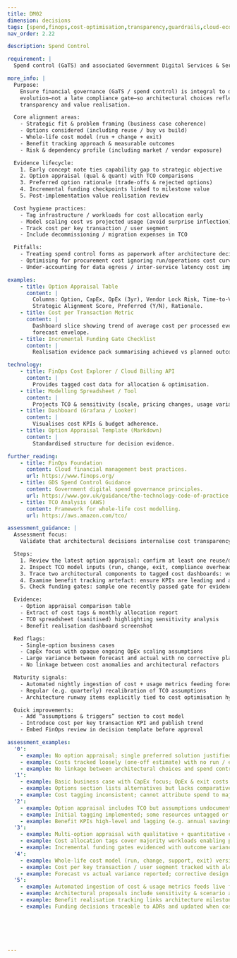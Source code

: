 ```yaml
---
title: DM02
dimension: decisions
tags: [spend,finops,cost-optimisation,transparency,guardrails,cloud-economics,tagging,usage,forecasting,budget]
nav_order: 2.22

description: Spend Control

requirement: |
  Spend control (GaTS) and associated Government Digital Services & Service Design related guidance **SHOULD** be followed whilst developing the solution and be evidenced for service design & spend control reviews.

more_info: |
  Purpose:
    Ensure financial governance (GaTS / spend control) is integral to design
    evolution—not a late compliance gate—so architectural choices reflect cost
    transparency and value realisation.

  Core alignment areas:
    - Strategic fit & problem framing (business case coherence)
    - Options considered (including reuse / buy vs build)
    - Whole-life cost model (run + change + exit)
    - Benefit tracking approach & measurable outcomes
    - Risk & dependency profile (including market / vendor exposure)

  Evidence lifecycle:
    1. Early concept note ties capability gap to strategic objective
    2. Option appraisal (qual & quant) with TCO comparisons
    3. Preferred option rationale (trade-offs & rejected options)
    4. Incremental funding checkpoints linked to milestone value
    5. Post-implementation value realisation review

  Cost hygiene practices:
    - Tag infrastructure / workloads for cost allocation early
    - Model scaling cost vs projected usage (avoid surprise inflection)
    - Track cost per key transaction / user segment
    - Include decommissioning / migration expenses in TCO

  Pitfalls:
    - Treating spend control forms as paperwork after architecture decided
    - Optimising for procurement cost ignoring run/operations cost curve
    - Under-accounting for data egress / inter-service latency cost implications

examples: 
    - title: Option Appraisal Table
      content: |
        Columns: Option, CapEx, OpEx (3yr), Vendor Lock Risk, Time-to-Value,
        Strategic Alignment Score, Preferred (Y/N), Rationale.
    - title: Cost per Transaction Metric
      content: |
        Dashboard slice showing trend of average cost per processed event vs
        forecast envelope.
    - title: Incremental Funding Gate Checklist
      content: |
        Realisation evidence pack summarising achieved vs planned outcomes.

technology:
    - title: FinOps Cost Explorer / Cloud Billing API
      content: |
        Provides tagged cost data for allocation & optimisation.
    - title: Modelling Spreadsheet / Tool
      content: |
        Projects TCO & sensitivity (scale, pricing changes, usage variance).
    - title: Dashboard (Grafana / Looker)
      content: |
        Visualises cost KPIs & budget adherence.
    - title: Option Appraisal Template (Markdown)
      content: |
        Standardised structure for decision evidence.

further_reading:
    - title: FinOps Foundation
      content: Cloud financial management best practices.
      url: https://www.finops.org/
    - title: GDS Spend Control Guidance
      content: Government digital spend governance principles.
      url: https://www.gov.uk/guidance/the-technology-code-of-practice
    - title: TCO Analysis (AWS)
      content: Framework for whole-life cost modelling.
      url: https://aws.amazon.com/tco/

assessment_guidance: |
  Assessment focus:
    Validate that architectural decisions internalise cost transparency, option appraisal and benefit realisation—not just satisfy a paperwork gateway.

  Steps:
    1. Review the latest option appraisal: confirm at least one reuse/do‑nothing baseline and explicit rejection rationale.
    2. Inspect TCO model inputs (run, change, exit, compliance overhead); challenge hidden assumptions (e.g. unpriced data egress / support tiers).
    3. Trace two architectural components to tagged cost dashboards: verify cost allocation granularity (service / environment / team).
    4. Examine benefit tracking artefact: ensure KPIs are leading and attributable (not only lagging financials).
    5. Check funding gates: sample one recently passed gate for evidence pack completeness (decision log, risk updates, cost variance analysis).

  Evidence:
    - Option appraisal comparison table
    - Extract of cost tags & monthly allocation report
    - TCO spreadsheet (sanitised) highlighting sensitivity analysis
    - Benefit realisation dashboard screenshot

  Red flags:
    - Single-option business cases
    - CapEx focus with opaque ongoing OpEx scaling assumptions
    - Large variance between forecast and actual with no corrective plan
    - No linkage between cost anomalies and architectural refactors

  Maturity signals:
    - Automated nightly ingestion of cost + usage metrics feeding forecast variance
    - Regular (e.g. quarterly) recalibration of TCO assumptions
    - Architecture runway items explicitly tied to cost optimisation hypotheses

  Quick improvements:
    - Add “assumptions & triggers” section to cost model
    - Introduce cost per key transaction KPI and publish trend
    - Embed FinOps review in decision template before approval

assessment_examples:
  '0':
    - example: No option appraisal; single preferred solution justified only qualitatively.
    - example: Costs tracked loosely (one-off estimate) with no run / exit model.
    - example: No linkage between architectural choices and spend control guidance.
  '1':
    - example: Basic business case with CapEx focus; OpEx & exit costs missing.
    - example: Options section lists alternatives but lacks comparative metrics.
    - example: Cost tagging inconsistent; cannot attribute spend to major components.
  '2':
    - example: Option appraisal includes TCO but assumptions undocumented; reuse baseline weak.
    - example: Initial tagging implemented; some resources untagged or mis-tagged.
    - example: Benefit KPIs high-level and lagging (e.g. annual savings only).
  '3':
    - example: Multi-option appraisal with qualitative + quantitative comparison (cost, risk, value) and clear rejection rationale.
    - example: Cost allocation tags cover majority workloads enabling per-component visibility.
    - example: Incremental funding gates evidenced with outcome variance assessment.
  '4':
    - example: Whole-life cost model (run, change, support, exit) versioned & recalibrated quarterly.
    - example: Cost per key transaction / user segment tracked with alert thresholds.
    - example: Forecast vs actual variance reported; corrective design actions documented.
  '5':
    - example: Automated ingestion of cost & usage metrics feeds live forecast variance dashboards.
    - example: Architectural proposals include sensitivity & scenario analysis; reuse / do-nothing consistently evaluated.
    - example: Benefit realisation tracking links architecture milestones to measurable outcome deltas.
    - example: Funding decisions traceable to ADRs and updated when cost signals breach thresholds.






---
```

